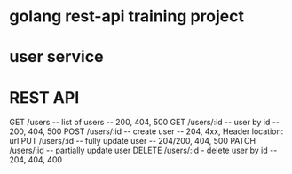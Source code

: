 # golang rest-api training project

# user service

# REST API

GET /users -- list of users -- 200, 404, 500
GET /users/:id -- user by id -- 200, 404, 500
POST /users/:id -- create user -- 204, 4xx, Header location: url
PUT /users/:id -- fully update user -- 204/200, 404, 500
PATCH /users/:id -- partially update user
DELETE /users/:id - delete user by id -- 204, 404, 400
